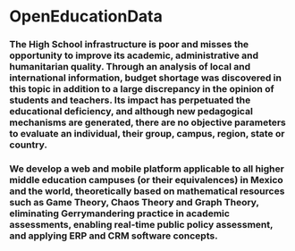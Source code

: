 # OpenEducationData
### The High School infrastructure is poor and misses the opportunity to improve its academic, administrative and humanitarian quality. Through an analysis of local and international information, budget shortage was discovered in this topic in addition to a large discrepancy in the opinion of students and teachers. Its impact has perpetuated the educational deficiency, and although new pedagogical mechanisms are generated, there are no objective parameters to evaluate an individual, their group, campus, region, state or country.
### We develop a web and mobile platform applicable to all higher middle education campuses (or their equivalences) in Mexico and the world, theoretically based on mathematical resources such as Game Theory, Chaos Theory and Graph Theory, eliminating Gerrymandering practice in academic assessments, enabling real-time public policy assessment, and applying ERP and CRM software concepts.
